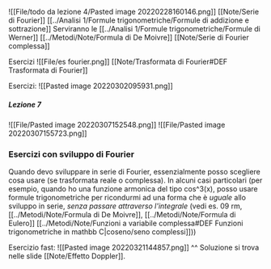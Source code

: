 ![[File/todo da lezione 4/Pasted image 20220228160146.png]]
[[Note/Serie di Fourier]]
[[../Analisi 1/Formule trigonometriche/Formule di addizione e sottrazione]]
Serviranno le [[../Analisi 1/Formule trigonometriche/Formule di Werner]]
[[../Metodi/Note/Formula di De Moivre]]
[[Note/Serie di Fourier complessa]]

Esercizi
![[File/es fourier.png]]
[[Note/Trasformata di Fourier#DEF Trasformata di Fourier]]

Esercizi:
![[Pasted image 20220302095931.png]]

##### Lezione 7
![[File/Pasted image 20220307152548.png]]
![[File/Pasted image 20220307155723.png]]

### Esercizi con sviluppo di Fourier
Quando devo sviluppare in serie di Fourier, essenzialmente posso scegliere cosa usare (se trasformata reale o complessa). In alcuni casi particolari (per esempio, quando ho una funzione armonica del tipo cos^3(x), posso usare formule trigonometriche per ricondurmi ad una forma che è _uguale_ allo sviluppo in serie, _senza passare attraverso l'integrale_ (vedi es. 09 rm, [[../Metodi/Note/Formula di De Moivre]], [[../Metodi/Note/Formula di Eulero]] [[../Metodi/Note/Funzioni a variabile complessa#DEF Funzioni trigonometriche in mathbb C|coseno/seno complessi]]))

Esercizio fast:
![[Pasted image 20220321144857.png]]
^^ Soluzione si trova nelle slide [[Note/Effetto Doppler]].